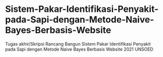 # Sistem-Pakar-Identifikasi-Penyakit-pada-Sapi-dengan-Metode-Naive-Bayes-Berbasis-Website
Tugas akhir/Skripsi Rancang Bangun Sistem Pakar Identifikasi Penyakit pada Sapi dengan Metode Naive Bayes Berbasis Website 2021 UNSOED
